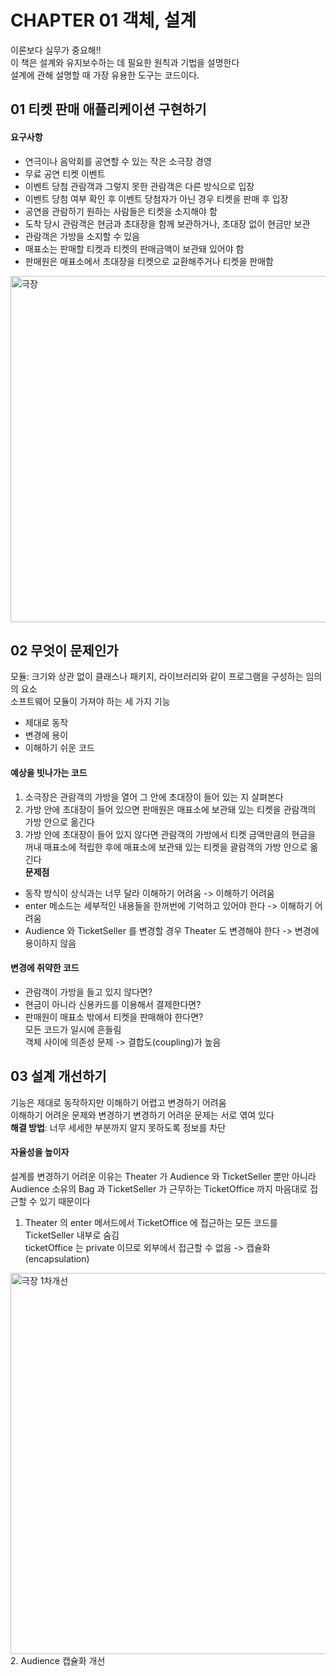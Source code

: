 CHAPTER 01 객체, 설계
===================
이론보다 실무가 중요해!!  
이 책은 설계와 유지보수하는 데 필요한 원칙과 기법을 설명한다  
설계에 관해 설명할 때 가장 유용한 도구는 코드이다.  

01 티켓 판매 애플리케이션 구현하기
---------------------------
#### 요구사항  
* 연극이나 음악회를 공연할 수 있는 작은 소극장 경영
* 무료 공연 티켓 이벤트
* 이벤트 당첨 관람객과 그렇지 못한 관람객은 다른 방식으로 입장
* 이벤트 당첨 여부 확인 후 이벤트 당첨자가 아닌 경우 티켓을 판매 후 입장
* 공연을 관람하기 원하는 사람들은 티켓을 소지해야 함
* 도착 당시 관람객은 현금과 초대장을 함께 보관하거나, 초대장 없이 현금만 보관
* 관람객은 가방을 소지할 수 있음
* 매표소는 판매할 티켓과 티켓의 판매금액이 보관돼 있어야 함
* 판매원은 매표소에서 초대장을 티켓으로 교환해주거나 티켓을 판매함
<img width="554" alt="극장" src="https://user-images.githubusercontent.com/26158696/73183982-0af8d680-415f-11ea-8661-8266eca75c75.png">

02 무엇이 문제인가
--------------
모듈: 크기와 상관 없이 클래스나 패키지, 라이브러리와 같이 프로그램을 구성하는 임의의 요소  
소프트웨어 모듈이 가져야 하는 세 가지 기능  
* 제대로 동작
* 변경에 용이
* 이해하기 쉬운 코드  

#### 예상을 빗나가는 코드
1. 소극장은 관람객의 가방을 열어 그 안에 초대장이 들어 있는 지 살펴본다
2. 가방 안에 초대장이 들어 있으면 판매원은 매표소에 보관돼 있는 티켓을 관람객의 가방 안으로 옮긴다
3. 가방 안에 초대장이 들어 있지 않다면 관람객의 가방에서 티켓 금액만큼의 현금을 꺼내 매표소에 적립한 후에 매표소에 보관돼 있는 티켓을 괄람객의 가방 안으로 옮긴다  
**문제점**  
* 동작 방식이 상식과는 너무 달라 이해하기 어려움 -> 이해하기 어려움
* enter 메소드는 세부적인 내용들을 한꺼번에 기억하고 있어야 한다 -> 이해하기 어려움
* Audience 와 TicketSeller 를 변경할 경우 Theater 도 변경해야 한다 -> 변경에 용이하지 않음

#### 변경에 취약한 코드
* 관람객이 가방을 들고 있지 않다면?
* 현금이 아니라 신용카드를 이용해서 결제한다면?
* 판매원이 매표소 밖에서 티켓을 판매해야 한다면?  
모든 코드가 일시에 흔들림  
객체 사이에 의존성 문제 -> 결합도(coupling)가 높음

03 설계 개선하기
-------------
기능은 제대로 동작하지만 이해하기 어렵고 변경하기 어려움  
이해하기 어려운 문제와 변경하기 변경하기 어려운 문제는 서로 엮여 있다  
**해결 방법**: 너무 세세한 부분까지 알지 못하도록 정보를 차단 
#### 자율성을 높이자
설계를 변경하기 어려운 이유는 Theater 가 Audience 와 TicketSeller 뿐만 아니라 Audience 소유의 Bag 과 TicketSeller 가 근무하는 TicketOffice 까지 마음대로 접근할 수 있기 때문이다
1. Theater 의 enter 메서드에서 TicketOffice 에 접근하는 모든 코드를 TicketSeller 내부로 숨김    
ticketOffice 는 private 이므로 외부에서 접근할 수 없음 -> 캡슐화(encapsulation)  
<img width="610" alt="극장 1차개선" src="https://user-images.githubusercontent.com/26158696/73187082-26b2ab80-4164-11ea-91bd-05f12f290421.png">
2. Audience 캡슐화 개선
  